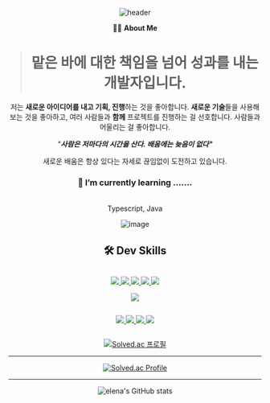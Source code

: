 <div align="center">
  
![header](https://capsule-render.vercel.app/api?type=waving&color=0:5468FF,100:a82da8&height=200&section=header&text=Elena%20is&fontSize=70&fontColor=FFFFFF&fontAlignY=40)



👩🏻 **About Me**

> # **맡은 바에 대한 책임을 넘어 성과**를 내는 개발자입니다.
저는 **새로운 아이디어를 내고 기획, 진행**하는 것을 좋아합니다. 
**새로운 기술**들을 사용해 보는 것을 좋아하고, 
여러 사람들과 **함께** 프로젝트를 진행하는 걸 선호합니다.
사람들과 어울리는 걸 좋아합니다.
 
*"**사람은 저마다의 시간을 산다. 배움에는 늦음이 없다"*** 

새로운 배움은 항상 있다는 자세로 끊임없이 도전하고 있습니다.
> 

### 🌱 I’m currently learning .......
<br>
<!-- <img src="https://img.shields.io/badge/HTML5-E34F26?style=flat-square&logo=HTML5&logoColor=white"/></a>
<img src="https://img.shields.io/badge/CSS3-1572B6?style=flat-square&logo=CSS3&logoColor=white"/></a>
<img src="https://img.shields.io/badge/Python-7b00ff?style=flat-square&logo=Python&logoColor=white"/></a>
<img src="https://img.shields.io/badge/bootstrap-ed63ff?style=flat-square&logo=bootstrap&logoColor=white"/></a> -->
Typescript, Java

![image](https://user-images.githubusercontent.com/87461688/174726166-87b4643a-4799-4ba9-a17b-d83aa6fc7f90.png)


## 🛠 Dev Skills

<div style="display:flex; justify-content: center;">
<p align="center">
  <a href="https://ko.reactjs.org/">
    <img src="https://img.shields.io/badge/React-17.0.2-blue?style=plastic&logo=react">
  </a>
  <a href="https://ko.reactjs.org/">
    <img src="https://img.shields.io/badge/javascript-6.0.0-yellow?style=plastic&logo=javascript">
  </a>
  <a href="https://ko.redux.js.org/">
    <img src="https://img.shields.io/badge/Redux-7.2.6-blue?style=plastic&logo=redux">
  </a>
  <a href="https://ko.redux.js.org/">
    <img src="https://img.shields.io/badge/axios-0.25.0-red?style=plastic&logo=axios">
  </a>
  <a href="https://ko.redux.js.org/">
    <img src="https://img.shields.io/badge/tensorflow-3.13.0-blue?style=plastic&logo=tensorflow">
  </a>
 </p>
<!--  <p align="center">
  <a href="https://www.java.com/ko/">
    <img src="https://img.shields.io/badge/JAVA-11-blue?style=plastic&logo=java">
  </a>
  <a href="https://spring.io/">
    <img src="https://img.shields.io/badge/spring_boot-2.3.2.RELEASE-brightgreen?style=plastic&logo=Spring">
  </a>
  <a href="https://spring.io/projects/spring-security">
    <img src="https://img.shields.io/badge/Spring_Security-5.4.6-brightgreen?style=plastic&logo=Spring">
  </a>
  <a href="https://spring.io/projects/spring-data-jpa">
    <img src="https://img.shields.io/badge/Spring%20Data%20JPA-4.3.1-brightgreen?style=plastic&logo=Spring">
  </a>
  <a href="https://projectlombok.org/">
    <img src="https://img.shields.io/badge/Lombok-1.18.12-red?style=plastic&logo=ProjectLombok">
  </a>
  <a href="https://mariadb.org/">
    <img src="https://img.shields.io/badge/mariaDB-10.6.5-brown?style=plastic&logo=mariaDB">
  </a>
</p>
<p align="center">
  <a href="https://kotlinlang.org/">
    <img src="https://img.shields.io/badge/Kotlin-1.5.20-purple?style=plastic&logo=Kotlin">
  </a> 
  <a href="https://developer.android.com/?hl=ko">
    <img src="https://img.shields.io/badge/Android_Studio-Arctic_Fox-green?style=plastic&logo=AndroidStudio">
  </a>
</p>
<p align="center">
  <a href="https://docs.aws.amazon.com/s3/index.html?nc2=h_ql_doc_ec2">
    <img src="https://img.shields.io/badge/AWS-S3-orange?style=plastic&logo=amazon">
  <a href="https://docs.aws.amazon.com/ec2/index.html?nc2=h_ql_doc_ec2">
    <img src="https://img.shields.io/badge/AWS-EC2-orange?style=plastic&logo=amazon">
  </a> 
  <a href="https://www.docker.com/get-started">
    <img src="https://img.shields.io/badge/docker-19.03.8-blue?color=blue&style=plastic&logo=docker">
  </a>
  <a href="https://www.jenkins.io/">
    <img src="https://img.shields.io/badge/Jenkins-2.263.4-%236DB33F?color=red&style=plastic&logo=Jenkins">
  </a>
</p> -->

</div>




<!-- 
<p  align="left">

<img src="https://img.shields.io/badge/fastAPI-0.75.1-green?style=plastic&logo=fastAPI"> -->

<img src="https://img.shields.io/badge/pytorch-1.7.1-red?style=plastic&logo=pytorch">

<!-- <img src="https://img.shields.io/badge/torchaudio-0.7.2-red?style=plastic&logo=torchaudio">

<img src="https://img.shields.io/badge/cuda-10.2-green?style=plastic&logo=cuda">
</p> -->

</p>
<!-- 
<p  align="left">

<a  href="https://docs.aws.amazon.com/ec2/index.html?nc2=h_ql_doc_ec2">

<img src="https://img.shields.io/badge/AWS-EC2-orange?style=plastic&logo=amazon">

</a>

<a  href="https://www.docker.com/get-started">

<img src="https://img.shields.io/badge/docker-19.03.8-blue?color=blue&style=plastic&logo=docker">

</a>

<a  href="https://www.jenkins.io/">

<img src="https://img.shields.io/badge/Jenkins-2.263.4-%236DB33F?color=red&style=plastic&logo=Jenkins">

</a>

</p>

<p  align="left">

<a  href="https://www.atlassian.com/ko/software/jira/">

<img src="https://img.shields.io/badge/JIRA-Atlassian-blue?style=plastic&logo=jira">

</a>

<a  href="https://www.notion.so/9afd18e7efe54feba56f48c35a99270b">

<img src="https://img.shields.io/badge/Notion-2020.12-lightgrey?style=plastic&logo=notion">

</a>

</p>

</div> -->


<div style="display:flex; justify-content: center;">
<p align="center">
    <a href="https://ko.reactjs.org/">
    <img src="https://img.shields.io/badge/-C%23-hotpink?logo=Csharp&style=plastic">
    <a href="https://ko.reactjs.org/">
    <img src="https://img.shields.io/badge/Unity-2020.3.33f1-57b9d3.svg?style=plastic&logo=unity">
  
  <a href="https://www.atlassian.com/ko/software/jira/">
    <img src="https://img.shields.io/badge/JIRA-Atlassian-purple?style=plastic&logo=jira">
  </a>
  
  <a href="https://www.notion.so/9afd18e7efe54feba56f48c35a99270b">
    <img src="https://img.shields.io/badge/Notion-2020.12-royalblue?style=plastic&logo=notion">
  </a>
</p>
</div>

[![Solved.ac 프로필](http://mazassumnida.wtf/api/mini/generate_badge?boj=yjks0201)](https://solved.ac/yjks0201)
<br>
<hr>

[![Solved.ac Profile](http://mazassumnida.wtf/api/v2/generate_badge?boj=yjks0201)](https://solved.ac/yjks0201/)

<hr>

![elena's GitHub stats](https://github-readme-stats.vercel.app/api?username=elenaisnanocat&show_icons=true&theme=tokyonight)

<!--
**elenaisnanocat/elenaisnanocat** is a ✨ _special_ ✨ repository because its `README.md` (this file) appears on your GitHub profile.

Here are some ideas to get you started:

- 🔭 I’m currently working on ...
- 🌱 I’m currently learning ...
- 👯 I’m looking to collaborate on ...
- 🤔 I’m looking for help with ...
- 💬 Ask me about ...
- 📫 How to reach me: ...
- 😄 Pronouns: ...
- ⚡ Fun fact: ...
-->

</div>
